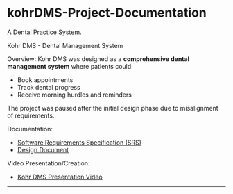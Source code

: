 # kohrDMS-Project-Documentation
A Dental Practice System.

Kohr DMS - Dental Management System

Overview:
Kohr DMS was designed as a **comprehensive dental management system** where patients could:
- Book appointments 
- Track dental progress 
- Receive morning hurdles and reminders 

The project was paused after the initial design phase due to misalignment of requirements.

Documentation:
- [Software Requirements Specification (SRS)](./SRS_KohrDMS.pdf)
- [Design Document](./Design_Document_KohrDMS.pdf)

Video Presentation/Creation:
- [Kohr DMS Presentation Video](../Project_Videos/Kohr_DMS_Video.mp4)

---
